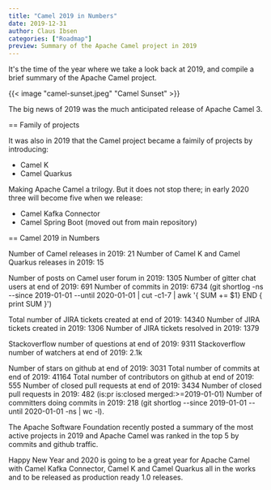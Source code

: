 ```yaml
---
title: "Camel 2019 in Numbers"
date: 2019-12-31
author: Claus Ibsen
categories: ["Roadmap"]
preview: Summary of the Apache Camel project in 2019
---
```


It's the time of the year where we take a look back at 2019, and compile a brief summary of the Apache Camel project.

{{< image "camel-sunset.jpeg" "Camel Sunset" >}}

The big news of 2019 was the much anticipated release of Apache Camel 3.

== Family of projects

It was also in 2019 that the Camel project became a faimily of projects by introducing:

- Camel K
- Camel Quarkus

Making Apache Camel a trilogy. But it does not stop there; in early 2020 three will become five when we release:

- Camel Kafka Connector
- Camel Spring Boot (moved out from main repository)

== Camel 2019 in Numbers

Number of Camel releases in 2019: 21
Number of Camel K and Camel Quarkus releases in 2019: 15

Number of posts on Camel user forum in 2019: 1305
Number of gitter chat users at end of 2019: 691
Number of commits in 2019: 6734 (git shortlog -ns --since 2019-01-01 --until 2020-01-01 | cut -c1-7 | awk '{ SUM += $1} END { print SUM }')

Total number of JIRA tickets created at end of 2019: 14340
Number of JIRA tickets created in 2019: 1306
Number of JIRA tickets resolved in 2019: 1379

Stackoverflow number of questions at end of 2019: 9311
Stackoverflow number of watchers at end of 2019: 2.1k

Number of stars on github at end of 2019: 3031
Total number of commits at end of 2019: 41164
Total number of contributors on github at end of 2019: 555
Number of closed pull requests at end of 2019: 3434
Number of closed pull requests in 2019: 482 (is:pr is:closed merged:>=2019-01-01)
Number of committers doing commits in 2019: 218 (git shortlog --since 2019-01-01 --until 2020-01-01 -ns | wc -l).

The Apache Software Foundation recently posted a summary of the most active projects in 2019 and Apache Camel was ranked in the top 5 by commits and github traffic.

Happy New Year and 2020 is going to be a great year for Apache Camel with Camel Kafka Connector, Camel K and Camel Quarkus all in the works and to be released as production ready 1.0 releases.

